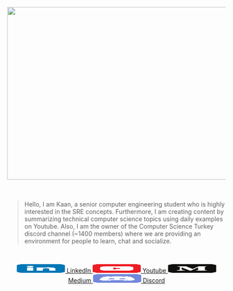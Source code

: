 <p align="center">
  <img width="600" height="399" src="https://user-images.githubusercontent.com/63169561/175808590-a15b78b8-bbdc-4e77-9387-cdc36c173c4d.gif">
</p>

<br>

> Hello,
I am Kaan, a senior computer engineering student who is highly interested in the SRE concepts. Furthermore, I am creating content by summarizing technical computer science topics using daily examples on Youtube. Also, I am the owner of the Computer Science Turkey discord channel (~1400 members) where we are providing an environment for people to learn, chat and socialize.

<br>

<p align="center">
  <a href="https://www.linkedin.com/in/turkmenkaan/">
    <img width="111" height="20" src="https://raw.githubusercontent.com/edent/SuperTinyIcons/91a804aef38847ce0d70cc4f796da8931b2f1f19/images/svg/linkedin.svg">
    LinkedIn
  </a>
 
  <a href="https://www.youtube.com/channel/UCyd_GxfGPpWtx9upRc7arhg">
    <img width="111" height="20" src="https://raw.githubusercontent.com/edent/SuperTinyIcons/91a804aef38847ce0d70cc4f796da8931b2f1f19/images/svg/youtube.svg">
    Youtube
  </a>
  
  <a href="https://medium.com/@kaanturkmen">
    <img width="111" height="20" src="https://raw.githubusercontent.com/edent/SuperTinyIcons/91a804aef38847ce0d70cc4f796da8931b2f1f19/images/svg/medium.svg">
    Medium
  </a>
  
  <a href="https://discord.gg/CRy8eER">
    <img width="111" height="20" src="https://raw.githubusercontent.com/edent/SuperTinyIcons/91a804aef38847ce0d70cc4f796da8931b2f1f19/images/svg/discord.svg">
    Discord
  </a>
</p>
